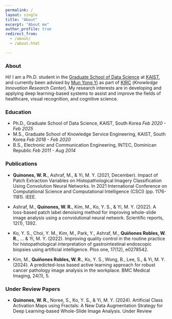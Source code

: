 ```yaml
---
permalink: /
layout: single
title: "About"
excerpt: "About me"
author_profile: true
redirect_from: 
  - /about/
  - /about.html

---
```


### About

Hi! I am a Ph.D. student in the [Graduate School of Data Science](https://gsds.kaist.ac.kr/) at [KAIST](https://www.kaist.ac.kr/en/), and currently been advised by [Mun Yong Yi](http://kirc.kaist.ac.kr/people_director.html) as part of [KIRC](http://kirc.kaist.ac.kr/) (*Knowledge Innovation Research Center*). My research interests are in developing and applying deep learning-based systems to assist and improve the fields of healthcare, visual recognition, and cognitive science.


### Education

- Ph.D., Graduate School of Data Science, KAIST, South Korea
*Feb 2020 - Feb 2025*
- M.S., Graduate School of Knowledge Service Engineering, KAIST, South Korea
*Feb 2018 - Feb 2020*
- B.S., Electronic and Communication Engineering, INTEC, Dominican Republic
*Feb 2011 - Aug 2014*


### Publications

- **Quinones, W. R.**, Ashraf, M., & Yi, M. Y. (2021, December). Impact of Patch Extraction Variables on Histopathological Imagery Classification Using Convolution Neural Networks. In 2021 International Conference on Computational Science and Computational Intelligence (CSCI) (pp. 1176-1181). IEEE.

- Ashraf, M., **Quinones, W. R.**, Kim, M., Ko, Y. S., & Yi, M. Y. (2022). A loss-based patch label denoising method for improving whole-slide image analysis using a convolutional neural network. Scientific reports, 12(1), 1392.

- Ko, Y. S., Choi, Y. M., Kim, M., Park, Y., Ashraf, M., **Quiñones Robles, W. R.**, ... & Yi, M. Y. (2022). Improving quality control in the routine practice for histopathological interpretation of gastrointestinal endoscopic biopsies using artificial intelligence. Plos one, 17(12), e0278542.

- Kim, M., **Quiñones Robles, W. R.**, Ko, Y. S., Wong, B., Lee, S., & Yi, M. Y. (2024). A predicted-loss based active learning approach for robust cancer pathology image analysis in the workplace. BMC Medical Imaging, 24(1), 5.

### Under Review Papers

- **Quinones, W. R.**, Noree, S., Ko, Y. S., & Yi, M. Y. (2024). Artificial Class Activation Maps using Fractals: A New Data Augmentation Strategy for Deep Learning-based Whole-Slide Image Analysis. Under Review


